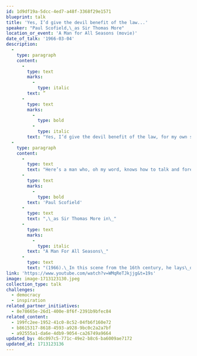 ```yaml
---
id: 1d9df19a-5dcc-4ed7-a48f-3368f29e1571
blueprint: talk
title: 'Yes, I’d give the devil benefit of the law...'
speaker: "Paul Scofield,\_as Sir Thomas More"
location_or_event: 'A Man for All Seasons (movie)'
date_of_talk: '1966-03-04'
description:
  -
    type: paragraph
    content:
      -
        type: text
        marks:
          -
            type: italic
        text: ”
      -
        type: text
        marks:
          -
            type: bold
          -
            type: italic
        text: "Yes, I’d give the devil benefit of the law, for my own safety’s\_sake!”"
  -
    type: paragraph
    content:
      -
        type: text
        text: "Here’s a man who, oh my word, knows how to talk and forever speaks truth in the process: actor\_"
      -
        type: text
        marks:
          -
            type: bold
        text: 'Paul Scofield'
      -
        type: text
        text: ",\_as Sir Thomas More in\_"
      -
        type: text
        marks:
          -
            type: italic
        text: "A Man For All Seasons\_"
      -
        type: text
        text: "(1966).\_In this scene from the 16th century, he lays\_down a powerful marker about laws."
link: 'https://www.youtube.com/watch?v=WMqReTJkjjg&t=19s'
image: image-1713123130.jpeg
collection_type: talk
challenges:
  - democracy
  - inspiration
related_partner_initiatives:
  - 8e78665e-26d1-400e-8f6f-2391b9bfec84
related_content:
  - 199fc2ee-1952-41c0-8c52-04fb6f160e72
  - b8615317-8618-4593-a928-9bc0c2a2a7bf
  - a92555a1-da6e-4db9-9054-ca26749a9664
updated_by: 46c097c5-771c-49e2-b8c6-ba6009ae7172
updated_at: 1713123136
---
```

